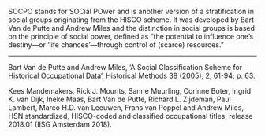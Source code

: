 SOCPO stands for SOCial POwer and is another version of a stratification in social groups originating from the HISCO scheme. It was developed by Bart Van de Putte and Andrew Miles and the distinction in social groups is based on the principle of social power, defined as “the potential to influence one’s destiny—or ‘life chances’—through control of (scarce) resources.”

---

Bart Van de Putte and Andrew Miles, ‘A Social Classification Scheme for Historical Occupational Data’, Historical Methods 38 (2005), 2, 61-94; p. 63.

Kees Mandemakers, Rick J. Mourits, Sanne Muurling, Corinne Boter, Ingrid K. van Dijk, Ineke Maas, Bart Van de Putte, Richard L. Zijdeman, Paul Lambert, Marco H.D. van Leeuwen, Frans van Poppel and Andrew Miles, HSN standardized, HISCO-coded and classified occupational titles, release 2018.01 (IISG Amsterdam 2018).
